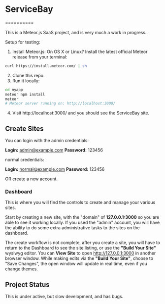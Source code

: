 # ServiceBay
==========

This is a Meteor.js SaaS project, and is very much a work in progress.

Setup for testing:

1. Install Meteor.js: 
On OS X or Linux?  Install the latest official Meteor release from your terminal:

```bash
curl https://install.meteor.com/ | sh
```

2. Clone this repo.
3. Run it locally:

```bash
cd myapp
meteor npm install
meteor
# Meteor server running on: http://localhost:3000/
```
4. Visit http://localhost:3000/ and you should see the ServiceBay site.

## Create Sites

You can login with the admin credentials: 

**Login:** admin@example.com 
**Password:** 123456 

normal credentials: 

**Login:** normal@example.com 
**Password:** 123456 

OR create a new account. 

### Dashboard

This is where you will find the controls to create and manage your various sites. 

Start by creating a new site, with the "domain" of **127.0.0.1:3000** so you are able to see it working locally. If you used the "admin" account, you will have the ability to do some extra administrative tasks to the sites on the dashboard. 

The create workflow is not complete, after you create a site, you will have to return to the Dashboard to see the site listing, or use the **"Build Your Site"** wysiwyg editor. You can **View Site** to open http://127.0.0.1:3000 in another browser window. While making edits via the **"Build Your Site"**, choose to "Save Changes", the open window will update in real time, even if you change themes.

## Project Status

This is under active, but slow development, and has bugs. 
